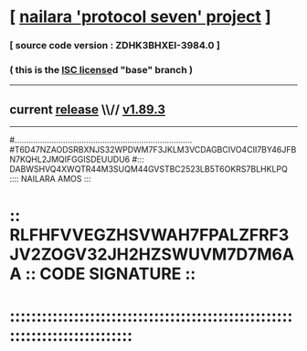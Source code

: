 
# [ [nailara 'protocol seven' project](http://nailara.network/) ]

### [ source code version : ZDHK3BHXEI-3984.0 ]

### ( this is the [ISC license](license)d "base" branch )
---
## current [release](https://github.com/nailara-technologies/protocol-7/releases) \\\\// [v1.89.3](https://github.com/nailara-technologies/protocol-7/releases/tag/v1.89.3)
---
#.............................................................................
#T6D47NZAODSRBXNJS32WPDWM7F3JKLM3VCDAGBCIVO4CII7BY46JFBN7KQHL2JMQIFGGISDEUUDU6
#::: DABWSHVQ4XWQTR44M3SUQM44GVSTBC2523LB5T6OKRS7BLHKLPQ :::: NAILARA AMOS :::
# :: RLFHFVVEGZHSVWAH7FPALZFRF3JV2ZOGV32JH2HZSWUVM7D7M6AA :: CODE SIGNATURE ::
# ::::::::::::::::::::::::::::::::::::::::::::::::::::::::::::::::::::::::::::

